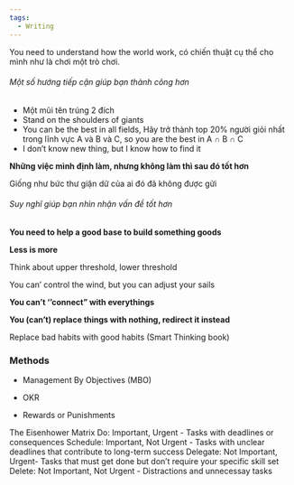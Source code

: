 ```yaml
---
tags:
  - Writing
---
```

You need to understand how the world work, có chiến thuật cụ thể cho mình như là chơi một trò chơi.

###### Một số hướng tiếp cận giúp bạn thành công hơn

- Một mũi tên trúng 2 đích
- Stand on the shoulders of giants
- You can be the best in all fields, Hãy trở thành top 20% người giỏi nhất trong lĩnh vực A và B và C, so you are the best in A ∩ B ∩ C
- I don’t know new thing, but I know how to find it

**Những việc mình định làm, nhưng không làm thì sau đó tốt hơn**

Giống như bức thư giận dữ của ai đó đã không được gửi

###### Suy nghĩ giúp bạn nhìn nhận vấn đề tốt hơn

**You need to help a good base to build something goods**

**Less is more**

Think about upper threshold, lower threshold

You can’ control the wind, but you can adjust your sails

**You can’t ‘’connect” with everythings**

**You (can’t) replace things with nothing, redirect it instead**

Replace bad habits with good habits (Smart Thinking book)

### Methods

- Management By Objectives (MBO)
- OKR

- Rewards or Punishments

The Eisenhower Matrix
Do: Important, Urgent - Tasks with deadlines or consequences
Schedule: Important, Not Urgent - Tasks with unclear deadlines that contribute to long-term success
Delegate: Not Important, Urgent- Tasks that must get done but don’t require your specific skill set
Delete: Not Important, Not Urgent - Distractions and unnecessay tasks